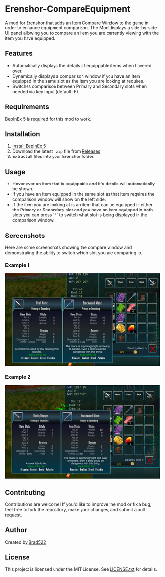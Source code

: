 # Erenshor-CompareEquipment
A mod for Erenshor that adds an Item Compare Window to the game in order to enhance equipment comparison. The Mod displays a side-by-side UI panel allowing you to compare an item you are currently viewing with the item you have equipped.

## Features

- Automatically displays the details of equippable items when hovered over.
- Dynamically displays a comparison window if you have an item equipped in the same slot as the item you are looking at requires.
- Switches comparison between Primary and Secondary slots when needed via key input (default: F).

## Requirements

BepInEx 5 is required for this mod to work.

## Installation

1. [Install BepInEx 5](https://github.com/BepInEx/BepInEx/releases)
2. Download the latest `.zip` file from [Releases](https://github.com/Brad522/Erenshor-CompareEquipment/releases)
3. Extract all files into your Erenshor folder.

## Usage

- Hover over an item that is equippable and it's details will automatically be shown.
- If you have an item equipped in the same slot as that item requires the comparison window will show on the left side.
- If the item you are looking at is an item that can be equipped in either the Primary or Secondary slot and you have an item equipped in both slots you can press 'F' to switch what slot is being displayed in the comparison window.

## Screenshots

Here are some screenshots showing the compare window and demonstrating the ability to switch which slot you are comparing to.

### Example 1
![](Screenshots/EquipCompare1.png?raw=true)

### Example 2
![](Screenshots/EquipCompare2.png?raw=true)

## Contributing

Contributions are welcome! If you'd like to improve the mod or fix a bug, feel free to fork the repository, make your changes, and submit a pull request.

## Author

Created by [Brad522](https://github.com/Brad522)

## License

This project is licensed under the MIT License. See [LICENSE.txt](LICENSE.txt) for details.
